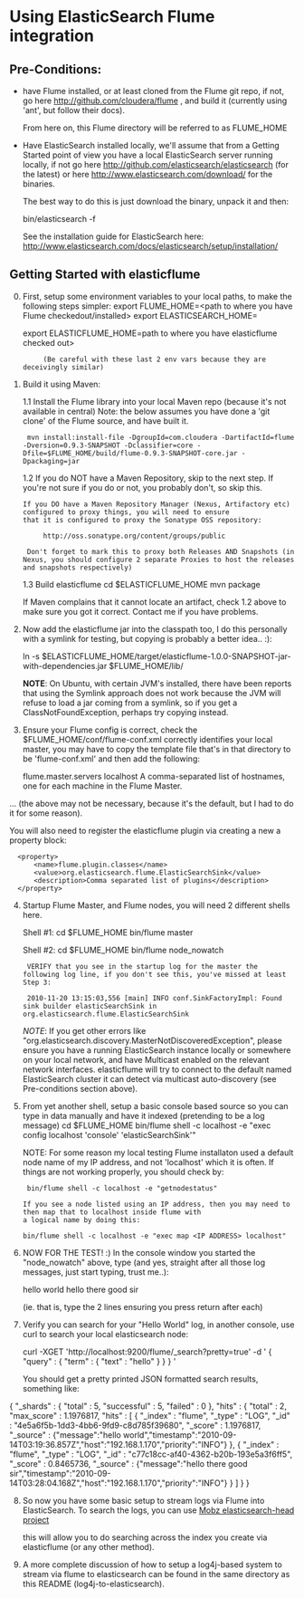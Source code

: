 Using ElasticSearch Flume integration
=====================================

Pre-Conditions:
---------------
* have Flume installed, or at least cloned from the Flume git repo,
    if not, go here http://github.com/cloudera/flume , and build it (currently using 'ant', but follow their docs).

    From here on, this Flume directory will be referred to as FLUME_HOME

* Have ElasticSearch installed locally, we'll assume that from a Getting Started point of view you have a local
  ElasticSearch server running locally, if not go here http://github.com/elasticsearch/elasticsearch (for the latest)
  or here http://www.elasticsearch.com/download/ for the binaries.

  The best way to do this is just download the binary, unpack it and then:

    bin/elasticsearch -f

  See the installation guide for ElasticSearch here: http://www.elasticsearch.com/docs/elasticsearch/setup/installation/


Getting Started with elasticflume
---------------------------------
0. First, setup some environment variables to your local paths, to make the following steps simpler:
    export FLUME_HOME=<path to where you have Flume checkedout/installed>
    export ELASTICSEARCH_HOME=<path to where you have ElasticSearch checked out>

    export ELASTICFLUME_HOME=path to where you have elasticflume checked out>

            (Be careful with these last 2 env vars because they are deceivingly similar)

1. Build it using Maven:

    1.1 Install the Flume library into your local Maven repo (because it's not available in central)
        Note: the below assumes you have done a 'git clone' of the Flume source, and have built it.

        mvn install:install-file -DgroupId=com.cloudera -DartifactId=flume -Dversion=0.9.3-SNAPSHOT -Dclassifier=core -Dfile=$FLUME_HOME/build/flume-0.9.3-SNAPSHOT-core.jar -Dpackaging=jar


    1.2 If you do NOT have a Maven Repository, skip to the next step.  If you're not sure if you do or not, you probably don't, so skip this.

       If you DO have a Maven Repository Manager (Nexus, Artifactory etc) configured to proxy things, you will need to ensure
       that it is configured to proxy the Sonatype OSS repository:

            http://oss.sonatype.org/content/groups/public

        Don't forget to mark this to proxy both Releases AND Snapshots (in Nexus, you should configure 2 separate Proxies to host the releases and snapshots respectively)



    1.3 Build elasticflume
    cd $ELASTICFLUME_HOME
    mvn package

    If Maven complains that it cannot locate an artifact, check 1.2 above to make sure you got it correct.  Contact me if you have problems.

2. Now add the elasticflume jar into the classpath too, I do this personally with a symlink for testing, but copying is probably a better idea.. :):

    ln -s $ELASTICFLUME_HOME/target/elasticflume-1.0.0-SNAPSHOT-jar-with-dependencies.jar $FLUME_HOME/lib/

    **NOTE**: On Ubuntu, with certain JVM's installed, there have been reports that using the Symlink approach does not work
              because the JVM will refuse to load a jar coming from a symlink, so if you get a ClassNotFoundException, perhaps try
              copying instead.

3. Ensure your Flume config is correct, check the $FLUME_HOME/conf/flume-conf.xml correctly identifies your local master, you
    may have to copy the template file that's in that directory to be 'flume-conf.xml' and then add the following:

      <property>
        <name>flume.master.servers</name>
        <value>localhost</value>
        <description>A comma-separated list of hostnames, one for each
          machine in the Flume Master.
        </description>
      </property>

  ... (the above may not be necessary, because it's the default, but I had to do it for some reason).

  You will also need to register the elasticflume plugin via creating a new a property block:

      <property>
          <name>flume.plugin.classes</name>
          <value>org.elasticsearch.flume.ElasticSearchSink</value>
          <description>Comma separated list of plugins</description>
      </property>


4. Startup Flume Master, and Flume nodes, you will need 2 different shells here.

    Shell #1:
        cd $FLUME_HOME
        bin/flume master

    Shell #2:
        cd $FLUME_HOME
        bin/flume node_nowatch

        VERIFY that you see in the startup log for the master the following log line, if you don't see this, you've missed at least Step 3:

        2010-11-20 13:15:03,556 [main] INFO conf.SinkFactoryImpl: Found sink builder elasticSearchSink in org.elasticsearch.flume.ElasticSearchSink

    *NOTE*: If you get other errors like "org.elasticsearch.discovery.MasterNotDiscoveredException", please ensure you have a running ElasticSearch instance locally
    or somewhere on your local network, and have Multicast enabled on the relevant network interfaces.  elasticflume will try to connect to the default
    named ElasticSearch cluster it can detect via multicast auto-discovery (see Pre-conditions section above).   


5. From yet another shell, setup a basic console based source so you can type in data manually and have it indexed (pretending to be a log message)
    cd $FLUME_HOME
    bin/flume shell -c localhost -e "exec config localhost 'console' 'elasticSearchSink'"

    NOTE: For some reason my local testing Flume installaton used a default node name of my IP address, and not
        'localhost' which it is often.  If things are not working properly, you should check by:

        bin/flume shell -c localhost -e "getnodestatus"

       If you see a node listed using an IP address, then you may need to then map that to localhost inside flume with
       a logical name by doing this:

       bin/flume shell -c localhost -e "exec map <IP ADDRESS> localhost"


6. NOW FOR THE TEST! :)  In the console window you started the "node_nowatch" above,
   type (and yes, straight after all those log messages, just start typing, trust me..):

    hello world
    hello there good sir

    (ie. that is, type the 2 lines ensuring you press return after each)

7. Verify you can search for your "Hello World" log, in another console, use curl to search your local elasticsearch node:

    curl -XGET 'http://localhost:9200/flume/_search?pretty=true' -d '
    {
        "query" : {
            "term" : { "text" : "hello" }
        }
    }
    '

    You should get a pretty printed JSON formatted search results, something like:


  {
  "_shards" : {
    "total" : 5,
    "successful" : 5,
    "failed" : 0
  },
  "hits" : {
    "total" : 2,
    "max_score" : 1.1976817,
    "hits" : [ {
      "_index" : "flume",
      "_type" : "LOG",
      "_id" : "4e5a6f5b-1dd3-4bb6-9fd9-c8d785f39680",
      "_score" : 1.1976817, "_source" : {"message":"hello world","timestamp":"2010-09-14T03:19:36.857Z","host":"192.168.1.170","priority":"INFO"}
    }, {
      "_index" : "flume",
      "_type" : "LOG",
      "_id" : "c77c18cc-af40-4362-b20b-193e5a3f6ff5",
      "_score" : 0.8465736, "_source" : {"message":"hello there good sir","timestamp":"2010-09-14T03:28:04.168Z","host":"192.168.1.170","priority":"INFO"}
    } ]
  }
  }



8. So now you have some basic setup to stream logs via Flume into ElasticSearch.  To search the logs, you can use [Mobz elasticsearch-head project](https://github.com/mobz/elasticsearch-head)



   this will allow you to do searching across the index you create via elasticflume (or any other method).

9. A more complete discussion of how to setup a log4j-based system to stream via flume to elasticsearch can be found in the same directory as this README (log4j-to-elasticsearch).